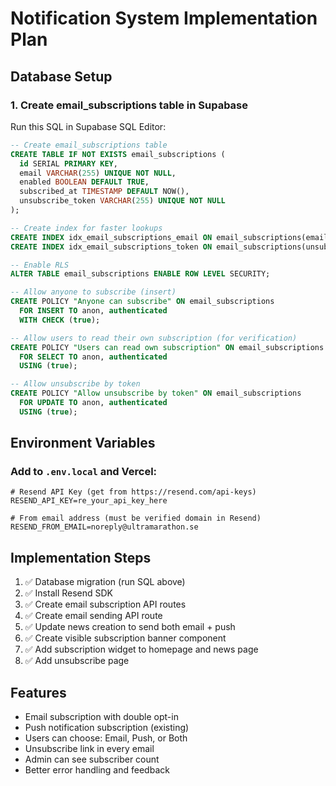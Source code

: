 # Notification System Implementation Plan

## Database Setup

### 1. Create email_subscriptions table in Supabase

Run this SQL in Supabase SQL Editor:

```sql
-- Create email_subscriptions table
CREATE TABLE IF NOT EXISTS email_subscriptions (
  id SERIAL PRIMARY KEY,
  email VARCHAR(255) UNIQUE NOT NULL,
  enabled BOOLEAN DEFAULT TRUE,
  subscribed_at TIMESTAMP DEFAULT NOW(),
  unsubscribe_token VARCHAR(255) UNIQUE NOT NULL
);

-- Create index for faster lookups
CREATE INDEX idx_email_subscriptions_email ON email_subscriptions(email);
CREATE INDEX idx_email_subscriptions_token ON email_subscriptions(unsubscribe_token);

-- Enable RLS
ALTER TABLE email_subscriptions ENABLE ROW LEVEL SECURITY;

-- Allow anyone to subscribe (insert)
CREATE POLICY "Anyone can subscribe" ON email_subscriptions
  FOR INSERT TO anon, authenticated
  WITH CHECK (true);

-- Allow users to read their own subscription (for verification)
CREATE POLICY "Users can read own subscription" ON email_subscriptions
  FOR SELECT TO anon, authenticated
  USING (true);

-- Allow unsubscribe by token
CREATE POLICY "Allow unsubscribe by token" ON email_subscriptions
  FOR UPDATE TO anon, authenticated
  USING (true);
```

## Environment Variables

### Add to `.env.local` and Vercel:

```env
# Resend API Key (get from https://resend.com/api-keys)
RESEND_API_KEY=re_your_api_key_here

# From email address (must be verified domain in Resend)
RESEND_FROM_EMAIL=noreply@ultramarathon.se
```

## Implementation Steps

1. ✅ Database migration (run SQL above)
2. ✅ Install Resend SDK
3. ✅ Create email subscription API routes
4. ✅ Create email sending API route
5. ✅ Update news creation to send both email + push
6. ✅ Create visible subscription banner component
7. ✅ Add subscription widget to homepage and news page
8. ✅ Add unsubscribe page

## Features

- Email subscription with double opt-in
- Push notification subscription (existing)
- Users can choose: Email, Push, or Both
- Unsubscribe link in every email
- Admin can see subscriber count
- Better error handling and feedback








